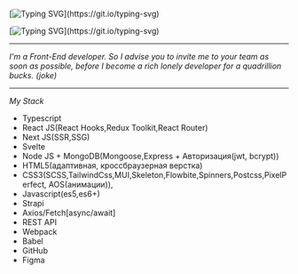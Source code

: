 [![Typing SVG](https://readme-typing-svg.demolab.com?font=Fira+Code&pause=1000&color=F7F7F7&width=435&lines=I'm+Minkail.)](https://git.io/typing-svg)

[![Typing SVG](https://readme-typing-svg.demolab.com?font=Fira+Code&size=12&pause=1000&color=F7F7F7&width=435&lines=And+you're+definitely+here+by+coincidence...)](https://git.io/typing-svg)

---

<div>
  <em>I'm a Front-End developer. So I advise you to invite me to your team as soon as possible, before I become a rich lonely developer for a quadrillion bucks. (joke)</em>
</div>

---

<em style="width: 50%;">My Stack</em>

- Typescript
- React JS(React Hooks,Redux Toolkit,React Router)
- Next JS(SSR,SSG)
- Svelte
- Node JS + MongoDB(Mongoose,Express + Авторизация(jwt, bcrypt))
- HTML5(адаптивная, кроссбраузерная верстка)
- CSS3(SCSS,TailwindCss,MUI,Skeleton,Flowbite,Spinners,Postcss,PixelPerfect, AOS(анимации)),
- Javascript(es5,es6+)
- Strapi
- Axios/Fetch[async/await]
- REST API
- Webpack
- Babel
- GitHub
- Figma
